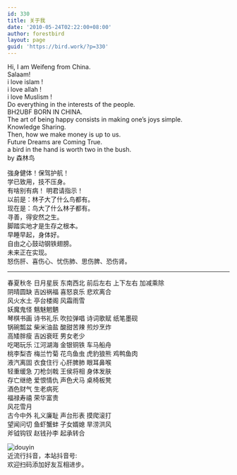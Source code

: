 ```yaml
---
id: 330
title: 关于我
date: '2010-05-24T02:22:00+08:00'
author: forestbird
layout: page
guid: 'https://bird.work/?p=330'
---
```


Hi, I am Weifeng from China.  
Salaam!  
i love islam !  
i love allah !  
i love Muslism !  
Do everything in the interests of the people.  
BH2UBF BORN IN CHINA.  
The art of being happy consists in making one’s joys simple.  
Knowledge Sharing.  
Then, how we make money is up to us.  
Future Dreams are Coming True.  
a bird in the hand is worth two in the bush.  
by 森林鸟

強身健体！保驾护航！  
学已致用，技不压身。  
有啥别有病！ 明君请指示！  
以前是：林子大了什么鸟都有。  
现在是：鸟大了什么林子都有。  
寻善，得安然之生。  
脚踏实地才是生存之根本。  
早睡早起，身体好。  
自由之心鼓动钢铁翅膀。  
未来正在实现。  
怒伤肝、喜伤心、忧伤肺、思伤脾、恐伤肾。

---

春夏秋冬 日月星辰 东南西北 前后左右 上下左右 加减乘除  
阴晴圆缺 吉凶祸福 喜怒哀乐 悲欢离合  
风火水土 亭台楼阁 风霜雨雪  
妖魔鬼怪 魑魅魍魉  
琴棋书画 诗书礼乐 吹拉弹唱 诗词歌赋 纸笔墨砚  
锅碗瓢盆 柴米油盐 酸甜苦辣 煎炒烹炸  
高矮胖瘦 吉凶衰旺 男女老少  
吃喝玩乐 江河湖海 金银铜铁 车马船舟  
桃李梨杏 梅兰竹菊 花鸟鱼虫 虎豹狼熊 鸡鸭鱼肉  
液汽离固 衣食住行 心肝脾肺 眼耳鼻喉  
轻重缓急 刀枪剑戟 王侯将相 身体发肤  
存亡继绝 爱恨情仇 声色犬马 桌椅板凳  
酒色财气 生老病死  
福禄寿禧 荣华富贵  
风花雪月  
古今中外 礼义廉耻 声台形表 摸爬滚打  
望闻问切 鱼虾蟹蚌 子女婿媳 旱涝洪风  
斧钺钩钗 赵钱孙李 起承转合

![douyin](https://bird.work/usr/uploads/2020/11/1744216487.png "douyin")  
近流行抖音，本站抖音号:  
欢迎扫码添加好友互相进步。